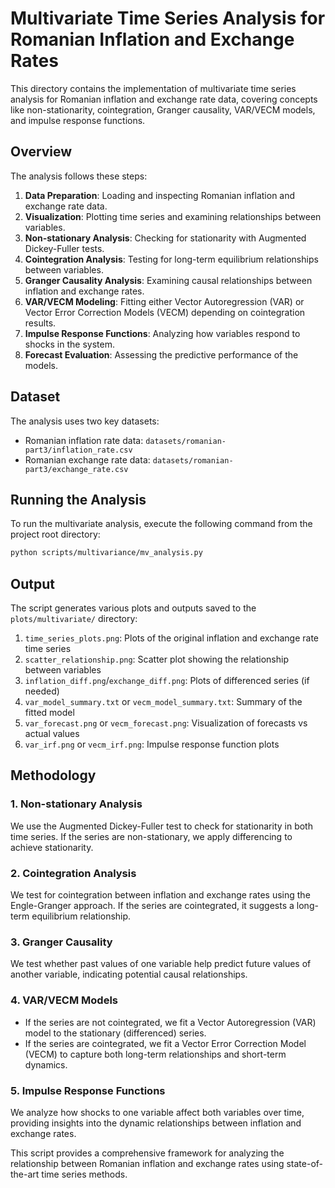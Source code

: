 # Multivariate Time Series Analysis for Romanian Inflation and Exchange Rates

This directory contains the implementation of multivariate time series analysis for Romanian inflation and exchange rate data, covering concepts like non-stationarity, cointegration, Granger causality, VAR/VECM models, and impulse response functions.

## Overview

The analysis follows these steps:

1. **Data Preparation**: Loading and inspecting Romanian inflation and exchange rate data.
2. **Visualization**: Plotting time series and examining relationships between variables.
3. **Non-stationary Analysis**: Checking for stationarity with Augmented Dickey-Fuller tests.
4. **Cointegration Analysis**: Testing for long-term equilibrium relationships between variables.
5. **Granger Causality Analysis**: Examining causal relationships between inflation and exchange rates.
6. **VAR/VECM Modeling**: Fitting either Vector Autoregression (VAR) or Vector Error Correction Models (VECM) depending on cointegration results.
7. **Impulse Response Functions**: Analyzing how variables respond to shocks in the system.
8. **Forecast Evaluation**: Assessing the predictive performance of the models.

## Dataset

The analysis uses two key datasets:

- Romanian inflation rate data: `datasets/romanian-part3/inflation_rate.csv`
- Romanian exchange rate data: `datasets/romanian-part3/exchange_rate.csv`

## Running the Analysis

To run the multivariate analysis, execute the following command from the project root directory:

```bash
python scripts/multivariance/mv_analysis.py
```

## Output

The script generates various plots and outputs saved to the `plots/multivariate/` directory:

1. `time_series_plots.png`: Plots of the original inflation and exchange rate time series
2. `scatter_relationship.png`: Scatter plot showing the relationship between variables
3. `inflation_diff.png`/`exchange_diff.png`: Plots of differenced series (if needed)
4. `var_model_summary.txt` or `vecm_model_summary.txt`: Summary of the fitted model
5. `var_forecast.png` or `vecm_forecast.png`: Visualization of forecasts vs actual values
6. `var_irf.png` or `vecm_irf.png`: Impulse response function plots

## Methodology

### 1. Non-stationary Analysis

We use the Augmented Dickey-Fuller test to check for stationarity in both time series. If the series are non-stationary, we apply differencing to achieve stationarity.

### 2. Cointegration Analysis

We test for cointegration between inflation and exchange rates using the Engle-Granger approach. If the series are cointegrated, it suggests a long-term equilibrium relationship.

### 3. Granger Causality

We test whether past values of one variable help predict future values of another variable, indicating potential causal relationships.

### 4. VAR/VECM Models

- If the series are not cointegrated, we fit a Vector Autoregression (VAR) model to the stationary (differenced) series.
- If the series are cointegrated, we fit a Vector Error Correction Model (VECM) to capture both long-term relationships and short-term dynamics.

### 5. Impulse Response Functions

We analyze how shocks to one variable affect both variables over time, providing insights into the dynamic relationships between inflation and exchange rates.

This script provides a comprehensive framework for analyzing the relationship between Romanian inflation and exchange rates using state-of-the-art time series methods.
